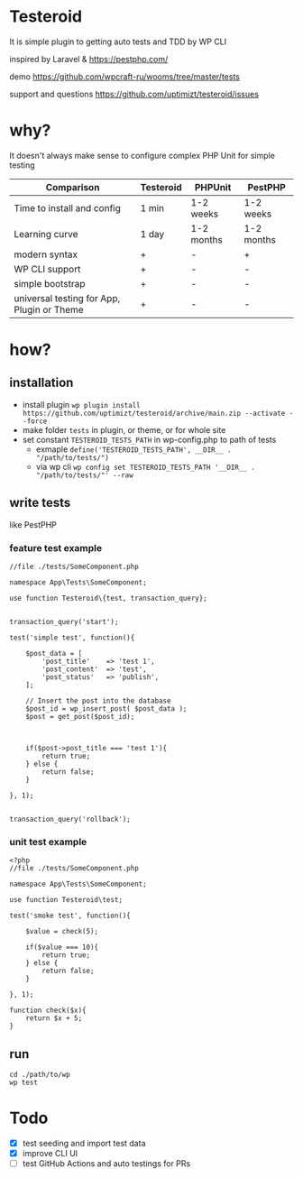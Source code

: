 # Testeroid

It is simple plugin to getting auto tests and TDD by WP CLI

inspired by Laravel & https://pestphp.com/

demo https://github.com/wpcraft-ru/wooms/tree/master/tests

support and questions https://github.com/uptimizt/testeroid/issues

# why?

It doesn't always make sense to configure complex PHP Unit for simple testing

| Comparison | Testeroid | PHPUnit | PestPHP |
| --- | --- | --- | --- |
| Time to install and config | 1 min | 1-2 weeks | 1-2 weeks |
| Learning curve | 1 day | 1-2 months | 1-2 months |
| modern syntax | + | - | + |
| WP CLI support | + | - | - |
| simple bootstrap | + | - | - |
| universal testing for App, Plugin or Theme | + | - | - |


# how?

## installation
- install plugin `wp plugin install https://github.com/uptimizt/testeroid/archive/main.zip --activate --force`
- make folder `tests` in plugin, or theme, or for whole site
- set constant `TESTEROID_TESTS_PATH` in wp-config.php to path of tests 
  - exmaple `define('TESTEROID_TESTS_PATH', __DIR__ . "/path/to/tests/")`
  - via wp cli `wp config set TESTEROID_TESTS_PATH '__DIR__ . "/path/to/tests/"' --raw`

## write tests

like PestPHP

### feature test example
```
//file ./tests/SomeComponent.php

namespace App\Tests\SomeComponent;

use function Testeroid\{test, transaction_query};


transaction_query('start');

test('simple test', function(){

    $post_data = [
        'post_title'    => 'test 1',
        'post_content'  => 'test',
        'post_status'   => 'publish',
    ];

    // Insert the post into the database
    $post_id = wp_insert_post( $post_data );
    $post = get_post($post_id);



    if($post->post_title === 'test 1'){
        return true;
    } else {
        return false;
    }

}, 1);


transaction_query('rollback');
```


### unit test example
```
<?php
//file ./tests/SomeComponent.php

namespace App\Tests\SomeComponent;

use function Testeroid\test;

test('smoke test', function(){

    $value = check(5);

    if($value === 10){
        return true;
    } else {
        return false;
    }

}, 1);

function check($x){
    return $x + 5;
}
```



## run
```
cd ./path/to/wp
wp test
```


# Todo
- [x] test seeding and import test data
- [x] improve CLI UI
- [ ] test GitHub Actions and auto testings for PRs
